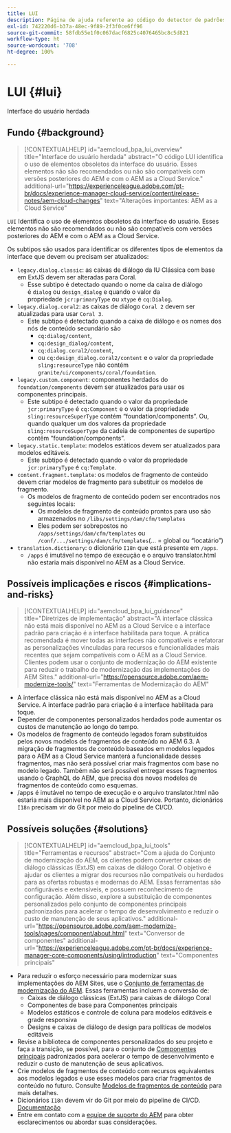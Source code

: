 ```yaml
---
title: LUI
description: Página de ajuda referente ao código do detector de padrões.
exl-id: 742220d6-b37a-48ec-9f89-2f3f0ce6ff96
source-git-commit: 58fdb55e1f0c067dacf6825c4076465bc8c5d821
workflow-type: ht
source-wordcount: '708'
ht-degree: 100%

---
```


# LUI {#lui}

Interface do usuário herdada

## Fundo {#background}

>[!CONTEXTUALHELP]
>id="aemcloud_bpa_lui_overview"
>title="Interface do usuário herdada"
>abstract="O código LUI identifica o uso de elementos obsoletos da interface do usuário. Esses elementos não são recomendados ou não são compatíveis com versões posteriores do AEM e com o AEM as a Cloud Service."
>additional-url="https://experienceleague.adobe.com/pt-br/docs/experience-manager-cloud-service/content/release-notes/aem-cloud-changes" text="Alterações importantes: AEM as a Cloud Service"

`LUI` Identifica o uso de elementos obsoletos da interface do usuário. Esses elementos não são recomendados ou não são compatíveis com versões posteriores do AEM e com o AEM as a Cloud Service.

Os subtipos são usados para identificar os diferentes tipos de elementos da interface que devem ou precisam ser atualizados:

* `legacy.dialog.classic`: as caixas de diálogo da IU Clássica com base em ExtJS devem ser alteradas para Coral.
   * Esse subtipo é detectado quando o nome da caixa de diálogo é `dialog` ou `design_dialog` e quando
o valor da propriedade `jcr:primaryType` ou `xtype` é `cq:Dialog`.
* `legacy.dialog.coral2`: as caixas de diálogo `Coral 2` devem ser atualizadas para usar `Coral 3`.
   * Este subtipo é detectado quando a caixa de diálogo e os nomes dos nós de conteúdo secundário são
      * `cq:dialog/content`,
      * `cq:design_dialog/content`,
      * `cq:dialog.coral2/content`,
      * ou `cq:design_dialog.coral2/content`
e o valor da propriedade `sling:resourceType` não contém `granite/ui/components/coral/foundation`.
* `legacy.custom.component`: componentes herdados do `foundation/components` devem ser atualizados para usar os componentes principais.
   * Este subtipo é detectado quando o valor da propriedade `jcr:primaryType` é `cq:Component` e o
     valor da propriedade `sling:resourceSuperType` contém “foundation/components”. Ou, quando qualquer um dos
     valores da propriedade `sling:resourceSuperType` da cadeia de componentes de supertipo contêm
“foundation/components”.
* `legacy.static.template`: modelos estáticos devem ser atualizados para modelos editáveis.
   * Este subtipo é detectado quando o valor da propriedade `jcr:primaryType` é `cq:Template`.
* `content.fragment.template`: os modelos de fragmento de conteúdo devem criar modelos de fragmento para substituir os modelos de fragmento.
   * Os modelos de fragmento de conteúdo podem ser encontrados nos seguintes locais:
      * Os modelos de fragmento de conteúdo prontos para uso são armazenados no `/libs/settings/dam/cfm/templates`
      * Eles podem ser sobrepostos no  `/apps/settings/dam/cfm/templates`  ou  `/conf/.../settings/dam/cfm/templates`(... = global ou “locatário”)
* `translation.dictionary`: o dicionário `I18n` que está presente em `/apps`.
   * `/apps` é imutável no tempo de execução e o arquivo translator.html não estaria mais disponível no AEM as a Cloud Service.

## Possíveis implicações e riscos {#implications-and-risks}

>[!CONTEXTUALHELP]
>id="aemcloud_bpa_lui_guidance"
>title="Diretrizes de implementação"
>abstract="A interface clássica não está mais disponível no AEM as a Cloud Service e a interface padrão para criação é a interface habilitada para toque. A prática recomendada é mover todas as interfaces não compatíveis e refatorar as personalizações vinculadas para recursos e funcionalidades mais recentes que sejam compatíveis com o AEM as a Cloud Service. Clientes podem usar o conjunto de modernização do AEM existente para reduzir o trabalho de modernização das implementações do AEM Sites."
>additional-url="https://opensource.adobe.com/aem-modernize-tools/" text="Ferramentas de Modernização do AEM"

* A interface clássica não está mais disponível no AEM as a Cloud Service. A interface padrão para criação é a interface habilitada para toque.
* Depender de componentes personalizados herdados pode aumentar os custos de manutenção ao longo do tempo.
* Os modelos de fragmento de conteúdo legados foram substituídos pelos novos modelos de fragmentos de conteúdo no AEM 6.3. A migração de fragmentos de conteúdo baseados em modelos legados para o AEM as a Cloud Service manterá a funcionalidade desses fragmentos, mas não será possível criar mais fragmentos com base no modelo legado. Também não será possível entregar esses fragmentos usando o GraphQL do AEM, que precisa dos novos modelos de fragmentos de conteúdo como esquemas.
* /apps é imutável no tempo de execução e o arquivo translator.html não estaria mais disponível no AEM as a Cloud Service. Portanto, dicionários `I18n` precisam vir do Git por meio do pipeline de CI/CD.

## Possíveis soluções {#solutions}

>[!CONTEXTUALHELP]
>id="aemcloud_bpa_lui_tools"
>title="Ferramentas e recursos"
>abstract="Com a ajuda do Conjunto de modernização do AEM, os clientes podem converter caixas de diálogo clássicas (ExtJS) em caixas de diálogo Coral. O objetivo é ajudar os clientes a migrar dos recursos não compatíveis ou herdados para as ofertas robustas e modernas do AEM. Essas ferramentas são configuráveis e extensíveis, e possuem reconhecimento de configuração. Além disso, explore a substituição de componentes personalizados pelo conjunto de componentes principais padronizados para acelerar o tempo de desenvolvimento e reduzir o custo de manutenção de seus aplicativos."
>additional-url="https://opensource.adobe.com/aem-modernize-tools/pages/component/about.html" text="Conversor de componentes"
>additional-url="https://experienceleague.adobe.com/pt-br/docs/experience-manager-core-components/using/introduction" text="Componentes principais"

* Para reduzir o esforço necessário para modernizar suas implementações do AEM Sites, use o [Conjunto de ferramentas de modernização do AEM](https://opensource.adobe.com/aem-modernize-tools/). Essas ferramentas incluem a conversão de:
   * Caixas de diálogo clássicas (ExtJS) para caixas de diálogo Coral
   * Componentes de base para Componentes principais
   * Modelos estáticos e controle de coluna para modelos editáveis e grade responsiva
   * Designs e caixas de diálogo de design para políticas de modelos editáveis
* Revise a biblioteca de componentes personalizados do seu projeto e faça a transição, se possível, para o conjunto de [Componentes principais](https://experienceleague.adobe.com/pt-br/docs/experience-manager-core-components/using/introduction) padronizados para acelerar o tempo de desenvolvimento e reduzir o custo de manutenção de seus aplicativos.
* Crie modelos de fragmentos de conteúdo com recursos equivalentes aos modelos legados e use esses modelos para criar fragmentos de conteúdo no futuro. Consulte [Modelos de fragmentos de conteúdo](https://experienceleague.adobe.com/pt-br/docs/experience-manager-65/content/assets/content-fragments/content-fragments-models) para mais detalhes.
* Dicionários `I18n` devem vir do Git por meio do pipeline de CI/CD. [Documentação](https://experienceleague.adobe.com/pt-br/docs/experience-manager-cloud-service/content/release-notes/aem-cloud-changes#apps-libs-immutable)
* Entre em contato com a [equipe de suporte do AEM](https://helpx.adobe.com/br/enterprise/using/support-for-experience-cloud.html) para obter esclarecimentos ou abordar suas considerações.
